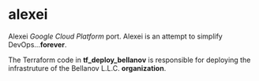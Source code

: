 # alexei

Alexei *Google Cloud Platform* port. Alexei is an attempt to simplify DevOps...**forever**.

The Terraform code in **tf_deploy_bellanov** is responsible for deploying the infrastruture of the Bellanov L.L.C. **organization**.
